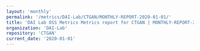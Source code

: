 ```yaml
---
layout: 'monthly'
permalink: '/metrics/DAI-Lab/CTGAN/MONTHLY-REPORT-2020-01-01/'
title: 'DAI Lab OSS Metrics Metrics report for CTGAN | MONTHLY-REPORT-2020-01-01'
organization: 'DAI-Lab'
repository: 'CTGAN'
current_date: '2020-01-01'
---
```

